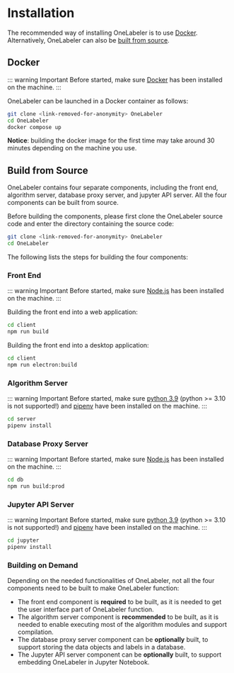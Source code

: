 # Installation

The recommended way of installing OneLabeler is to use [Docker](#docker).
Alternatively, OneLabeler can also be [built from source](#build-from-source).

## Docker

::: warning Important
Before started, make sure [Docker](https://www.docker.com/get-started) has been installed on the machine.
:::

OneLabeler can be launched in a Docker container as follows:

```bash
git clone <link-removed-for-anonymity> OneLabeler
cd OneLabeler
docker compose up
```

**Notice**: building the docker image for the first time may take around 30 minutes depending on the machine you use.

## Build from Source

OneLabeler contains four separate components, including the front end, algorithm server, database proxy server, and jupyter API server.
All the four components can be built from source.

Before building the components, please first clone the OneLabeler source code and enter the directory containing the source code:

```bash
git clone <link-removed-for-anonymity> OneLabeler
cd OneLabeler
```

The following lists the steps for building the four components:

### Front End

::: warning Important
Before started, make sure [Node.js](https://nodejs.org/) has been installed on the machine.
:::

Building the front end into a web application:

```bash
cd client
npm run build
```

Building the front end into a desktop application:

```bash
cd client
npm run electron:build
```

### Algorithm Server

::: warning Important
Before started, make sure [python 3.9](https://www.python.org/downloads/) (python >= 3.10 is not supported!) and [pipenv](https://github.com/pypa/pipenv#installation) have been installed on the machine.
:::

```bash
cd server
pipenv install
```

### Database Proxy Server

::: warning Important
Before started, make sure [Node.js](https://nodejs.org/) has been installed on the machine.
:::

```bash
cd db
npm run build:prod
```

### Jupyter API Server

::: warning Important
Before started, make sure [python 3.9](https://www.python.org/downloads/) (python >= 3.10 is not supported!) and [pipenv](https://github.com/pypa/pipenv#installation) have been installed on the machine.
:::

```bash
cd jupyter
pipenv install
```

### Building on Demand

Depending on the needed functionalities of OneLabeler, not all the four components need to be built to make OneLabeler function:

- The front end component is **required** to be built, as it is needed to get the user interface part of OneLabeler function.
- The algorithm server component is **recommended** to be built, as it is needed to enable executing most of the algorithm modules and support compilation.
- The database proxy server component can be **optionally** built, to support storing the data objects and labels in a database.
- The Jupyter API server component can be **optionally** built, to support embedding OneLabeler in Jupyter Notebook.
